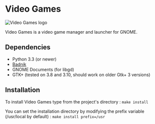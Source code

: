 Video Games
===========

![Video Games logo](https://raw.github.com/Kekun/video-games/master/icons/hicolor/256x256/apps/badnik.png "Video Games logo")

Video Games is a video game manager and launcher for GNOME.

Dependencies
------------

- Python 3.3 (or newer)
- [Badnik](https://github.com/Kekun/badnik)
- GNOME Documents (for libgd)
- GTK+ (tested on 3.8 and 3.10, should work on older Gtk+ 3 versions)

Installation
------------

To install Video Games type from the project's directory :
`make install`

You can set the installation directory by modifying the prefix variable (/usr/local by default) :
`make install prefix=/usr`

